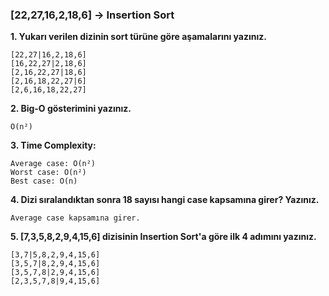 ### [22,27,16,2,18,6] -> Insertion Sort

**1. Yukarı verilen dizinin sort türüne göre aşamalarını yazınız.**

```
[22,27|16,2,18,6]
[16,22,27|2,18,6]
[2,16,22,27|18,6]
[2,16,18,22,27|6]
[2,6,16,18,22,27]
```

**2. Big-O gösterimini yazınız.**

```
O(n²)
```

**3. Time Complexity:**

```
Average case: O(n²)
Worst case: O(n²)
Best case: O(n)

```

**4. Dizi sıralandıktan sonra 18 sayısı hangi case kapsamına girer? Yazınız.**

```
Average case kapsamına girer.

```

**5. [7,3,5,8,2,9,4,15,6] dizisinin Insertion Sort'a göre ilk 4 adımını yazınız.**

```
[3,7|5,8,2,9,4,15,6]
[3,5,7|8,2,9,4,15,6]
[3,5,7,8|2,9,4,15,6]
[2,3,5,7,8|9,4,15,6]
```
